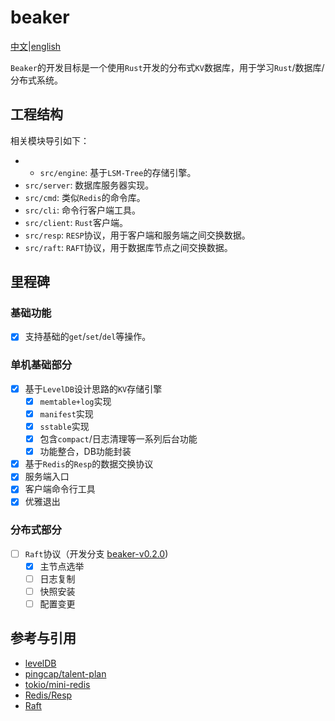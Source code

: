 # beaker

[中文](./docs/CH_README.md)|[english](./README.md)

`Beaker`的开发目标是一个使用`Rust`开发的分布式`KV`数据库，用于学习`Rust`/数据库/分布式系统。

## 工程结构

相关模块导引如下：

- - `src/engine`: 基于`LSM-Tree`的存储引擎。
- `src/server`: 数据库服务器实现。
- `src/cmd`: 类似`Redis`的命令库。
- `src/cli`: 命令行客户端工具。
- `src/client`: `Rust`客户端。
- `src/resp`: `RESP`协议，用于客户端和服务端之间交换数据。
- `src/raft`: `RAFT`协议，用于数据库节点之间交换数据。

## 里程碑

### 基础功能

- [x] 支持基础的`get`/`set`/`del`等操作。

### 单机基础部分

- [x] 基于`LevelDB`设计思路的`KV`存储引擎
  - [x] `memtable+log`实现
  - [x] `manifest`实现
  - [x] `sstable`实现
  - [x] 包含`compact`/日志清理等一系列后台功能
  - [x] 功能整合，DB功能封装
- [x] 基于`Redis`的`Resp`的数据交换协议
- [x] 服务端入口
- [x] 客户端命令行工具
- [x] 优雅退出

### 分布式部分

- [ ] `Raft`协议（开发分支 [beaker-v0.2.0](https://github.com/chyezh/beaker/tree/beaker-v0.2.0/src/raft))
  - [x] 主节点选举
  - [ ] 日志复制
  - [ ] 快照安装
  - [ ] 配置变更

## 参考与引用

- [levelDB](https://github.com/google/leveldb)
- [pingcap/talent-plan](https://github.com/pingcap/talent-plan)
- [tokio/mini-redis](https://github.com/tokio-rs/mini-redis)
- [Redis/Resp](https://redis.io/docs/reference/protocol-spec/)
- [Raft](https://raft.github.io/)